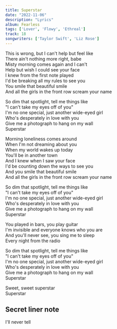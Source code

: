 ```yaml
---
title: Superstar
date: "2022-11-06"
description: "Lyrics"
album: Fearless
tags: ['Lover', 'Flowy', 'Ethreal']
track: 18
songwriters: ['Taylor Swift', 'Liz Rose']
---
```

<p className="verse-one">
This is wrong, but I can't help but feel like <br />
There ain't nothing more right, babe <br />
Misty morning comes again and I can't <br />
Help but wish I could see your face <br />
I knew from the first note played <br />
I'd be breaking all my rules to see you <br />
You smile that beautiful smile <br />
And all the girls in the front row scream your name <br />
</p>
<p className="chorus">
So dim that spotlight, tell me things like <br />
"I can't take my eyes off of you" <br />
I'm no one special, just another wide-eyed girl <br />
Who's desperately in love with you <br />
Give me a photograph to hang on my wall <br />
Superstar <br />
</p>
<p className="verse-two">
Morning loneliness comes around <br />
When I'm not dreaming about you <br />
When my world wakes up today <br />
You'll be in another town <br />
And I knew when I saw your face <br />
I'd be counting down the ways to see you <br />
And you smile that beautiful smile <br />
And all the girls in the front row scream your name <br />
</p>
<p className="chorus">
So dim that spotlight, tell me things like <br />
"I can't take my eyes off of you" <br />
I'm no one special, just another wide-eyed girl <br />
Who's desperately in love with you <br />
Give me a photograph to hang on my wall <br />
Superstar <br />
</p>
<p className="bridge">
You played in bars, you play guitar <br />
I'm invisible and everyone knows who you are <br />
And you'll never see, you sing me to sleep <br />
Every night from the radio <br />
</p>
<p className="chorus">
So dim that spotlight, tell me things like <br />
"I can't take my eyes off of you" <br />
I'm no one special, just another wide-eyed girl <br />
Who's desperately in love with you <br />
Give me a photograph to hang on my wall <br />
Superstar <br />
</p>
<p className="outro">
Sweet, sweet superstar <br />
Superstar <br />
</p>

## Secret liner note
I'll never tell